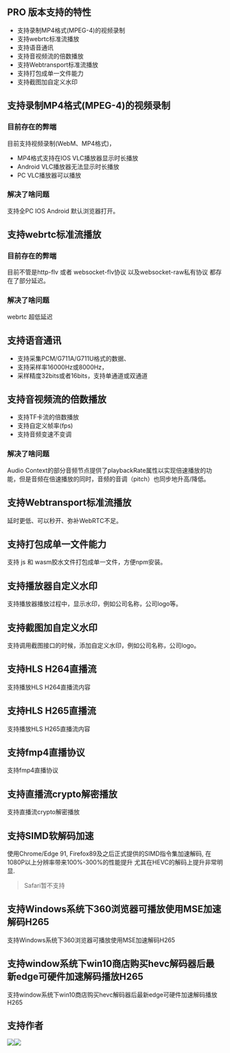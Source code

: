 ## PRO 版本支持的特性

- 支持录制MP4格式(MPEG-4)的视频录制
- 支持webrtc标准流播放
- 支持语音通讯
- 支持音视频流的倍数播放
- 支持Webtransport标准流播放
- 支持打包成单一文件能力
- 支持截图加自定义水印

## 支持录制MP4格式(MPEG-4)的视频录制

### 目前存在的弊端
目前支持视频录制(WebM、MP4格式)，

- MP4格式支持在IOS VLC播放器显示时长播放
- Android VLC播放器无法显示时长播放
- PC VLC播放器可以播放


### 解决了啥问题

支持全PC IOS Android 默认浏览器打开。



## 支持webrtc标准流播放

### 目前存在的弊端
目前不管是http-flv 或者 websocket-flv协议 以及websocket-raw私有协议 都存在了部分延迟。

### 解决了啥问题

webrtc 超低延迟

## 支持语音通讯

- 支持采集PCM/G711A/G711U格式的数据、
- 支持采样率16000Hz或8000Hz，
- 采样精度32bits或者16bits，支持单通道或双通道


## 支持音视频流的倍数播放

- 支持TF卡流的倍数播放
- 支持自定义帧率(fps)
- 支持音频变速不变调

### 解决了啥问题

Audio Context的部分音频节点提供了playbackRate属性以实现倍速播放的功能，但是音频在倍速播放的同时，音频的音调（pitch）也同步地升高/降低。


## 支持Webtransport标准流播放

延时更低、可以秒开、弥补WebRTC不足。


## 支持打包成单一文件能力

支持 js 和 wasm胶水文件打包成单一文件，方便npm安装。


## 支持播放器自定义水印

支持播放器播放过程中，显示水印，例如公司名称，公司logo等。


## 支持截图加自定义水印

支持调用截图接口的时候，添加自定义水印，例如公司名称，公司logo。


## 支持HLS H264直播流

支持播放HLS H264直播流内容

## 支持HLS H265直播流

支持播放HLS H265直播流内容


## 支持fmp4直播协议

支持fmp4直播协议

## 支持直播流crypto解密播放

支持直播流crypto解密播放

## 支持SIMD软解码加速

使用Chrome/Edge 91, Firefox89及之后正式提供的SIMD指令集加速解码, 在1080P以上分辨率带来100%-300%的性能提升 尤其在HEVC的解码上提升非常明显.

> Safari暂不支持

## 支持Windows系统下360浏览器可播放使用MSE加速解码H265

支持Windows系统下360浏览器可播放使用MSE加速解码H265

## 支持window系统下win10商店购买hevc解码器后最新edge可硬件加速解码播放H265

支持window系统下win10商店购买hevc解码器后最新edge可硬件加速解码播放H265

## 支持作者

<img src="/public/wx.jpg"><img src="/public/alipay.jpg">
